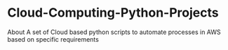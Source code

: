 # Cloud-Computing-Python-Projects
About A set of Cloud based python scripts to automate processes in AWS based on specific requirements

